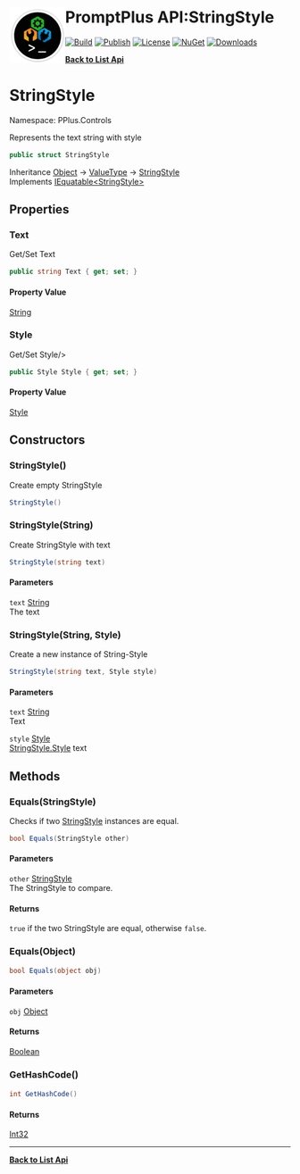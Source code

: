 # <img align="left" width="100" height="100" src="../images/icon.png">PromptPlus API:StringStyle 

[![Build](https://github.com/FRACerqueira/PromptPlus/workflows/Build/badge.svg)](https://github.com/FRACerqueira/PromptPlus/actions/workflows/build.yml)
[![Publish](https://github.com/FRACerqueira/PromptPlus/actions/workflows/publish.yml/badge.svg)](https://github.com/FRACerqueira/PromptPlus/actions/workflows/publish.yml)
[![License](https://img.shields.io/github/license/FRACerqueira/PromptPlus)](https://github.com/FRACerqueira/PromptPlus/blob/master/LICENSE)
[![NuGet](https://img.shields.io/nuget/v/PromptPlus)](https://www.nuget.org/packages/PromptPlus/)
[![Downloads](https://img.shields.io/nuget/dt/PromptPlus)](https://www.nuget.org/packages/PromptPlus/)

[**Back to List Api**](./apis.md)

# StringStyle

Namespace: PPlus.Controls

Represents the text string with style

```csharp
public struct StringStyle
```

Inheritance [Object](https://docs.microsoft.com/en-us/dotnet/api/system.object) → [ValueType](https://docs.microsoft.com/en-us/dotnet/api/system.valuetype) → [StringStyle](./pplus.controls.stringstyle.md)<br>
Implements [IEquatable&lt;StringStyle&gt;](https://docs.microsoft.com/en-us/dotnet/api/system.iequatable-1)

## Properties

### **Text**

Get/Set Text

```csharp
public string Text { get; set; }
```

#### Property Value

[String](https://docs.microsoft.com/en-us/dotnet/api/system.string)<br>

### **Style**

Get/Set Style/&gt;

```csharp
public Style Style { get; set; }
```

#### Property Value

[Style](./pplus.style.md)<br>

## Constructors

### **StringStyle()**

Create empty StringStyle

```csharp
StringStyle()
```

### **StringStyle(String)**

Create StringStyle with text

```csharp
StringStyle(string text)
```

#### Parameters

`text` [String](https://docs.microsoft.com/en-us/dotnet/api/system.string)<br>
The text

### **StringStyle(String, Style)**

Create a new instance of String-Style

```csharp
StringStyle(string text, Style style)
```

#### Parameters

`text` [String](https://docs.microsoft.com/en-us/dotnet/api/system.string)<br>
Text

`style` [Style](./pplus.style.md)<br>
[StringStyle.Style](./pplus.controls.stringstyle.md#style) text

## Methods

### **Equals(StringStyle)**

Checks if two [StringStyle](./pplus.controls.stringstyle.md) instances are equal.

```csharp
bool Equals(StringStyle other)
```

#### Parameters

`other` [StringStyle](./pplus.controls.stringstyle.md)<br>
The StringStyle to compare.

#### Returns

`true` if the two StringStyle are equal, otherwise `false`.

### **Equals(Object)**

```csharp
bool Equals(object obj)
```

#### Parameters

`obj` [Object](https://docs.microsoft.com/en-us/dotnet/api/system.object)<br>

#### Returns

[Boolean](https://docs.microsoft.com/en-us/dotnet/api/system.boolean)

### **GetHashCode()**

```csharp
int GetHashCode()
```

#### Returns

[Int32](https://docs.microsoft.com/en-us/dotnet/api/system.int32)


- - -
[**Back to List Api**](./apis.md)
